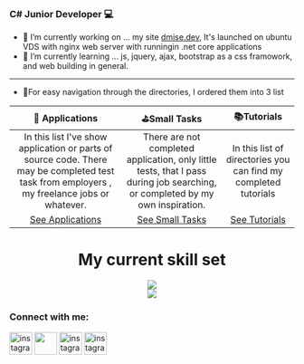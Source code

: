 ### C# Junior Developer :computer:
- 🔭 I’m currently working on ... my site [dmise.dev](https://dmise.dev), It's launched on ubuntu VDS with nginx web server with runningin .net core applications 
- 🌱 I’m currently learning ... js, jquery, ajax, bootstrap as a css framowork, and web building in general.

<hr>

- :pushpin:For easy navigation through the directories, I ordered them into 3 list

|:rocket: Applications|:golf:Small Tasks|:books:Tutorials|
|:-:|:-:|:-:|
|In this list I've show application or parts of source code. There may be completed test task from employers , my freelance jobs or whatever.|There are not completed application, only little tests, that I pass during job searching, or completed by my own inspiration.|In this list of directories you can find my completed tutorials|
|[See Applications](https://github.com/stars/Dmise/lists/applications)| [See Small Tasks](https://github.com/stars/Dmise/lists/small-tasks)|[See Tutorials](https://github.com/stars/Dmise/lists/tutorials)|



<h1 align="center">My current skill set</h1>
<p align="center">
  <a href="https://skillicons.dev">
    <img src="https://skillicons.dev/icons?i=git,docker,cs,dotnet,html,mysql,linux" />  </br>
    <img src="https://skillicons.dev/icons?i=arduino,cpp" />
  </a>
</p>

<h3 align="left">Connect with me:</h3>
<p align="left">
<a href="https://t.me/dmise" target="_blank" ><img align="centre" src="https://web.ojoteam.com/img/icons/telegram.svg" alt="instagram" height="40" width="40" /></a>
  <a href="https://wa.me/79215570414" target="_blank" ><img align="centre" src="https://web.ojoteam.com/img/icons/whatsapp.svg" height="40" width="40" /></a>
<a href="https://instagram.com/dmise_petrov" target="_blank" ><img align="centre" src="https://raw.githubusercontent.com/rahuldkjain/github-profile-readme-generator/master/src/images/icons/Social/instagram.svg" alt="instagram" height="40" width="40" /></a>
<a href="https://vk.com/dmise" target="_blank" ><img align="centre" src="https://upload.wikimedia.org/wikipedia/commons/f/f3/VK_Compact_Logo_%282021-present%29.svg" alt="instagram" height="40" width="40" /></a>
<p>
  


<!--
**Dmise/Dmise** is a ✨ _special_ ✨ repository because its `README.md` (this file) appears on your GitHub profile.
![aspnetcore](https://user-images.githubusercontent.com/46092536/179498475-f0f4e0dd-eb08-44ee-884d-33bbd9d1fcfa.png)

Here are some ideas to get you started:

- 🔭 I’m currently working on ...
- 🌱 I’m currently learning ...
- 👯 I’m looking to collaborate on ...
- 🤔 I’m looking for help with ...
- 💬 Ask me about ...
- 📫 How to reach me: ...
- 😄 Pronouns: ...
- ⚡ Fun fact: ...
-->
